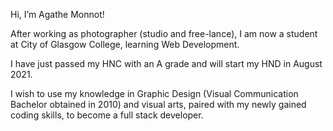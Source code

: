 Hi, I’m Agathe Monnot!

After working as photographer (studio and free-lance), I am now a student at City of Glasgow College, learning Web Development. 

I have just passed my HNC with an A grade and will start my HND in August 2021. 

I wish to use my knowledge in Graphic Design (Visual Communication Bachelor obtained in 2010) and visual arts, paired with my newly gained coding skills, to become a full stack developer.

<!---
agathe-monnot/agathe-monnot is a ✨ special ✨ repository because its `README.md` (this file) appears on your GitHub profile.
You can click the Preview link to take a look at your changes.
--->
